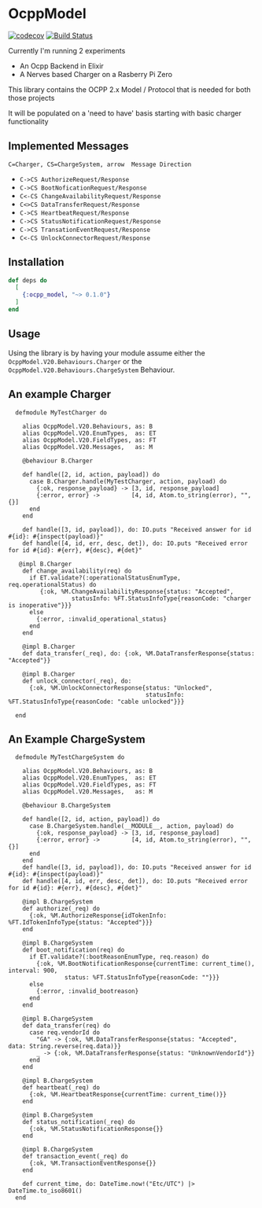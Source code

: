 # OcppModel
[![codecov](https://codecov.io/gh/gertjana/ocpp_model/branch/main/graph/badge.svg?token=nrXnKllzIA)](https://codecov.io/gh/gertjana/ocpp_model)
[![Build Status](https://travis-ci.com/gertjana/ocpp_model.svg?branch=main)](https://travis-ci.com/gertjana/ocpp_model)

Currently I'm running 2 experiments
 - An Ocpp Backend in Elixir
 - A Nerves based Charger on a Rasberry Pi Zero

This library contains the OCPP 2.x Model / Protocol that is needed for both those projects

It will be populated on a 'need to have' basis starting with basic charger functionality

## Implemented Messages

`C=Charger, CS=ChargeSystem, arrow  Message Direction`

 - `C->CS AuthorizeRequest/Response`
 - `C->CS BootNoficationRequest/Response`
 - `C<-CS ChangeAvailabilityRequest/Response`
 - `C<>CS DataTransferRequest/Response`
 - `C->CS HeartbeatRequest/Response`
 - `C->CS StatusNotificationRequest/Response`
 - `C->CS TransationEventRequest/Response`
 - `C<-CS UnlockConnectorRequest/Response`


## Installation

```elixir
def deps do
  [
    {:ocpp_model, "~> 0.1.0"}
  ]
end
```

## Usage

Using the library is by having your module assume either the `OcppModel.V20.Behaviours.Charger` or the `OcppModel.V20.Behaviours.ChargeSystem` Behaviour.

## An example Charger

```
  defmodule MyTestCharger do

    alias OcppModel.V20.Behaviours, as: B
    alias OcppModel.V20.EnumTypes,  as: ET
    alias OcppModel.V20.FieldTypes, as: FT
    alias OcppModel.V20.Messages,   as: M

    @behaviour B.Charger

    def handle([2, id, action, payload]) do
      case B.Charger.handle(MyTestCharger, action, payload) do
        {:ok, response_payload} -> [3, id, response_payload]
        {:error, error} ->         [4, id, Atom.to_string(error), "", {}]
      end
    end

    def handle([3, id, payload]), do: IO.puts "Received answer for id #{id}: #{inspect(payload)}"
    def handle([4, id, err, desc, det]), do: IO.puts "Received error for id #{id}: #{err}, #{desc}, #{det}"

   @impl B.Charger
    def change_availability(req) do
      if ET.validate?(:operationalStatusEnumType, req.operationalStatus) do
         {:ok, %M.ChangeAvailabilityResponse{status: "Accepted",
                  statusInfo: %FT.StatusInfoType{reasonCode: "charger is inoperative"}}}
      else
        {:error, :invalid_operational_status}
      end
    end
    
    @impl B.Charger
    def data_transfer(_req), do: {:ok, %M.DataTransferResponse{status: "Accepted"}}

    @impl B.Charger
    def unlock_connector(_req), do:
      {:ok, %M.UnlockConnectorResponse{status: "Unlocked",
                                       statusInfo: %FT.StatusInfoType{reasonCode: "cable unlocked"}}}

  end
```

## An Example ChargeSystem

```
  defmodule MyTestChargeSystem do

    alias OcppModel.V20.Behaviours, as: B
    alias OcppModel.V20.EnumTypes,  as: ET
    alias OcppModel.V20.FieldTypes, as: FT
    alias OcppModel.V20.Messages,   as: M

    @behaviour B.ChargeSystem

    def handle([2, id, action, payload]) do
      case B.ChargeSystem.handle(__MODULE__, action, payload) do
        {:ok, response_payload} -> [3, id, response_payload]
        {:error, error} ->         [4, id, Atom.to_string(error), "", {}]
      end
    end
    def handle([3, id, payload]), do: IO.puts "Received answer for id #{id}: #{inspect(payload)}"
    def handle([4, id, err, desc, det]), do: IO.puts "Received error for id #{id}: #{err}, #{desc}, #{det}"

    @impl B.ChargeSystem
    def authorize(_req) do
      {:ok, %M.AuthorizeResponse{idTokenInfo: %FT.IdTokenInfoType{status: "Accepted"}}}
    end

    @impl B.ChargeSystem
    def boot_notification(req) do
      if ET.validate?(:bootReasonEnumType, req.reason) do
        {:ok, %M.BootNotificationResponse{currentTime: current_time(), interval: 900,
                status: %FT.StatusInfoType{reasonCode: ""}}}
      else
        {:error, :invalid_bootreason}
      end
    end

    @impl B.ChargeSystem
    def data_transfer(req) do
      case req.vendorId do
        "GA" -> {:ok, %M.DataTransferResponse{status: "Accepted", data: String.reverse(req.data)}}
        _ -> {:ok, %M.DataTransferResponse{status: "UnknownVendorId"}}
      end
    end

    @impl B.ChargeSystem
    def heartbeat(_req) do
      {:ok, %M.HeartbeatResponse{currentTime: current_time()}}
    end

    @impl B.ChargeSystem
    def status_notification(_req) do
      {:ok, %M.StatusNotificationResponse{}}
    end

    @impl B.ChargeSystem
    def transaction_event(_req) do
      {:ok, %M.TransactionEventResponse{}}
    end

    def current_time, do: DateTime.now!("Etc/UTC") |> DateTime.to_iso8601()
  end
```

